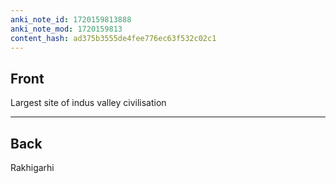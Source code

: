 ```yaml
---
anki_note_id: 1720159813888
anki_note_mod: 1720159813
content_hash: ad375b3555de4fee776ec63f532c02c1
---
```


## Front

Largest site of indus valley civilisation

<hr/>

## Back

Rakhigarhi